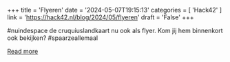 +++
title = 'Flyeren'
date = '2024-05-07T19:15:13'
categories = [ 
 'Hack42' 
] 
link = 'https://hack42.nl/blog/2024/05/flyeren'
draft = 'False'
+++

#nuindespace de cruquiuslandkaart nu ook als flyer. Kom jij hem binnenkort ook bekijken? #spaarzeallemaal

[Read more](https://hack42.nl/blog/2024/05/flyeren)